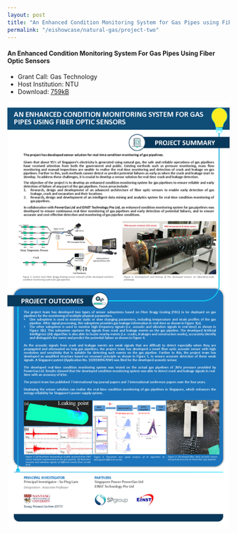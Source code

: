 ```yaml
---
layout: post
title: "An Enhanced Condition Monitoring System for Gas Pipes using Fiber Optic Sensors"
permalink: "/eishowcase/natural-gas/project-two"
---
```

#### An Enhanced Condition Monitoring System For Gas Pipes Using Fiber Optic Sensors
* Grant Call: Gas Technology
* Host Institution: NTU
* Download: [759kB](/files/showcase/natural_gas_02.pdf)

![An Enhanced Condition Monitoring System For Gas Pipes Using Fiber Optic Sensors](/images/showcase/natural_gas_02.png)


